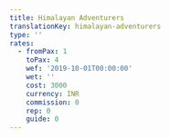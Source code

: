 ```yaml
---
title: Himalayan Adventurers
translationKey: himalayan-adventurers
type: ''
rates:
  - fromPax: 1
    toPax: 4
    wef: '2019-10-01T00:00:00'
    wet: ''
    cost: 3000
    currency: INR
    commission: 0
    rep: 0
    guide: 0
---
```




